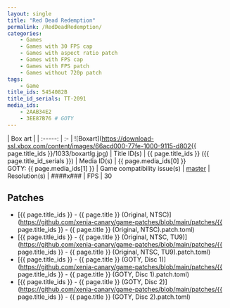 ```yaml
---
layout: single
title: "Red Dead Redemption"
permalink: /RedDeadRedemption/
categories:
    - Games
    - Games with 30 FPS cap
    - Games with aspect ratio patch
    - Games with FPS cap
    - Games with FPS patch
    - Games without 720p patch
tags:
    - Game
title_ids: 5454082B
title_id_serials: TT-2091
media_ids:
    - 2AAB34E2
    - 3EE87B76 # GOTY
---
```


| Box art                     |
| :-----:                     | :-
| ![Boxart](https://download-ssl.xbox.com/content/images/66acd000-77fe-1000-9115-d802{{ page.title_ids }}/1033/boxartlg.jpg)
| Title ID(s)                 | {{ page.title_ids }} ({{ page.title_id_serials }})
| Media ID(s)                 | {{ page.media_ids[0] }}<br>GOTY: {{ page.media_ids[1] }}
| Game compatibility issue(s) | [master](https://github.com/xenia-project/game-compatibility/issues/108)
| Resolution(s)               | ####x###
| FPS                         | 30

## Patches
* [{{ page.title_ids }} - {{ page.title }} (Original, NTSC)](https://github.com/xenia-canary/game-patches/blob/main/patches/{{ page.title_ids }} - {{ page.title }} (Original, NTSC).patch.toml)
* [{{ page.title_ids }} - {{ page.title }} (Original, NTSC, TU9)](https://github.com/xenia-canary/game-patches/blob/main/patches/{{ page.title_ids }} - {{ page.title }} (Original, NTSC, TU9).patch.toml)
* [{{ page.title_ids }} - {{ page.title }} (GOTY, Disc 1)](https://github.com/xenia-canary/game-patches/blob/main/patches/{{ page.title_ids }} - {{ page.title }} (GOTY, Disc 1).patch.toml)
* [{{ page.title_ids }} - {{ page.title }} (GOTY, Disc 2)](https://github.com/xenia-canary/game-patches/blob/main/patches/{{ page.title_ids }} - {{ page.title }} (GOTY, Disc 2).patch.toml)
